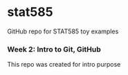 # stat585
GitHub repo for STAT585 toy examples

### Week 2: Intro to Git, GitHub
This repo was created for intro purpose
